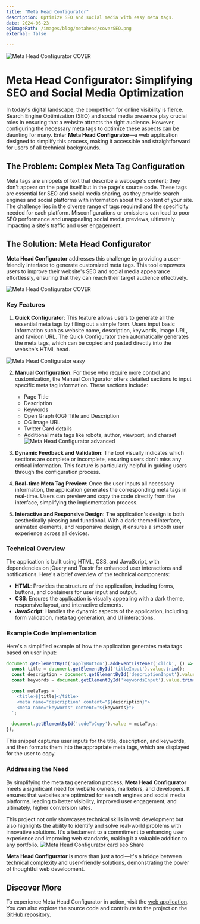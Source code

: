 ```yaml
---
title: "Meta Head Configurator"
description: Optimize SEO and social media with easy meta tags.
date: 2024-06-23
ogImagePath: /images/blog/metahead/coverSEO.png
external: false

---
```

![ Meta Head Configurator COVER ](/images/blog/metahead/coverSEO.png)


# Meta Head Configurator: Simplifying SEO and Social Media Optimization

In today's digital landscape, the competition for online visibility is fierce. Search Engine Optimization (SEO) and social media presence play crucial roles in ensuring that a website attracts the right audience. However, configuring the necessary meta tags to optimize these aspects can be daunting for many. Enter **Meta Head Configurator**—a web application designed to simplify this process, making it accessible and straightforward for users of all technical backgrounds.

## The Problem: Complex Meta Tag Configuration

Meta tags are snippets of text that describe a webpage's content; they don't appear on the page itself but in the page's source code. These tags are essential for SEO and social media sharing, as they provide search engines and social platforms with information about the content of your site. The challenge lies in the diverse range of tags required and the specificity needed for each platform. Misconfigurations or omissions can lead to poor SEO performance and unappealing social media previews, ultimately impacting a site's traffic and user engagement.

## The Solution: Meta Head Configurator

**Meta Head Configurator** addresses this challenge by providing a user-friendly interface to generate customized meta tags. This tool empowers users to improve their website's SEO and social media appearance effortlessly, ensuring that they can reach their target audience effectively.

![ Meta Head Configurator COVER ](/images/blog/metahead/timemetaheadcover.png)

### Key Features

1. **Quick Configurator**: This feature allows users to generate all the essential meta tags by filling out a simple form. Users input basic information such as website name, description, keywords, image URL, and favicon URL. The Quick Configurator then automatically generates the meta tags, which can be copied and pasted directly into the website's HTML head.

![ Meta Head Configurator easy ](/images/blog/metahead/metaheadEasy.png)

2. **Manual Configuration**: For those who require more control and customization, the Manual Configurator offers detailed sections to input specific meta tag information. These sections include:
    - Page Title
    - Description
    - Keywords
    - Open Graph (OG) Title and Description
    - OG Image URL
    - Twitter Card details
    - Additional meta tags like robots, author, viewport, and charset
    ![ Meta Head Configurator advanced ](/images/blog/metahead/metaheadManualConfigurator.png)

3. **Dynamic Feedback and Validation**: The tool visually indicates which sections are complete or incomplete, ensuring users don’t miss any critical information. This feature is particularly helpful in guiding users through the configuration process.
4. **Real-time Meta Tag Preview**: Once the user inputs all necessary information, the application generates the corresponding meta tags in real-time. Users can preview and copy the code directly from the interface, simplifying the implementation process.
5. **Interactive and Responsive Design**: The application's design is both aesthetically pleasing and functional. With a dark-themed interface, animated elements, and responsive design, it ensures a smooth user experience across all devices.

### Technical Overview

The application is built using HTML, CSS, and JavaScript, with dependencies on jQuery and Toastr for enhanced user interactions and notifications. Here's a brief overview of the technical components:

- **HTML**: Provides the structure of the application, including forms, buttons, and containers for user input and output.
- **CSS**: Ensures the application is visually appealing with a dark theme, responsive layout, and interactive elements.
- **JavaScript**: Handles the dynamic aspects of the application, including form validation, meta tag generation, and UI interactions.

### Example Code Implementation

Here's a simplified example of how the application generates meta tags based on user input:

```jsx
document.getElementById('applyButton').addEventListener('click', () => {
  const title = document.getElementById('titleInput').value.trim();
  const description = document.getElementById('descriptionInput').value.trim();
  const keywords = document.getElementById('keywordsInput').value.trim();

  const metaTags = `
    <title>${title}</title>
    <meta name="description" content="${description}">
    <meta name="keywords" content="${keywords}">
  `;

  document.getElementById('codeToCopy').value = metaTags;
});
```

This snippet captures user inputs for the title, description, and keywords, and then formats them into the appropriate meta tags, which are displayed for the user to copy.

### Addressing the Need

By simplifying the meta tag generation process, **Meta Head Configurator** meets a significant need for website owners, marketers, and developers. It ensures that websites are optimized for search engines and social media platforms, leading to better visibility, improved user engagement, and ultimately, higher conversion rates.

This project not only showcases technical skills in web development but also highlights the ability to identify and solve real-world problems with innovative solutions. It's a testament to a commitment to enhancing user experience and improving web standards, making it a valuable addition to any portfolio.
![ Meta Head Configurator card seo Share ](/images/blog/metahead/cardseoShare.png)


**Meta Head Configurator** is more than just a tool—it's a bridge between technical complexity and user-friendly solutions, demonstrating the power of thoughtful web development.

## Discover More

To experience Meta Head Configurator in action, visit the [web application](https://integrationmetahead.onrender.com/). You can also explore the source code and contribute to the project on the [GitHub repository](https://github.com/j03rul4nd/IntegrationMetaHead).